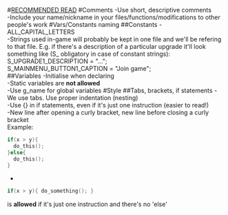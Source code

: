 #[RECOMMENDED READ](https://google.github.io/styleguide/cppguide.html)
#Comments
-Use short, descriptive comments  
-Include your name/nickname in your files/functions/modifications to other people's work
#Vars/Constants naming
##Constants
-ALL_CAPITAL_LETTERS   
-Strings used in-game will probably be kept in one file and we'll be refering to that file. E.g. if there's a description of a particular
upgrade it'll look something like (S_ obligatory in case of constant strings):  
S_UPGRADE1_DESCRIPTION = "...";  
S_MAINMENU_BUTTON1_CAPTION = "Join game";  
##Variables
-Initialise when declaring  
-Static variables are **not allowed**  
-Use g_name for global variables
#Style
##Tabs, brackets, if statements
-We use tabs. Use proper indentation (nesting)  
-Use {} in if statements, even if it's just one instruction (easier to read!)  
-New line after opening a curly bracket, new line before closing a curly bracket  
Example: 
```c++
if(x > y){  
  do_this();  
}else{  
  do_this();  
}  
```
-
```c++
if(x > y){ do_something(); } 
```
is **allowed** if it's just one instruction and there's no 'else'
